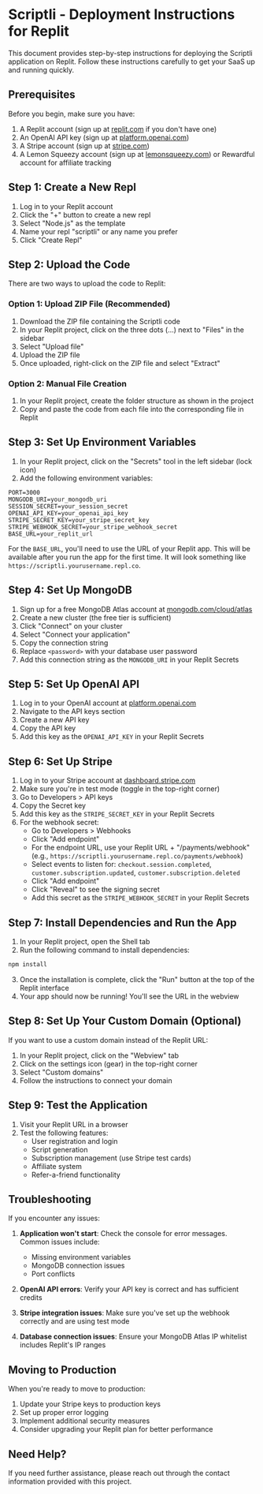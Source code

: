 # Scriptli - Deployment Instructions for Replit

This document provides step-by-step instructions for deploying the Scriptli application on Replit. Follow these instructions carefully to get your SaaS up and running quickly.

## Prerequisites

Before you begin, make sure you have:

1. A Replit account (sign up at [replit.com](https://replit.com) if you don't have one)
2. An OpenAI API key (sign up at [platform.openai.com](https://platform.openai.com))
3. A Stripe account (sign up at [stripe.com](https://stripe.com))
4. A Lemon Squeezy account (sign up at [lemonsqueezy.com](https://lemonsqueezy.com)) or Rewardful account for affiliate tracking

## Step 1: Create a New Repl

1. Log in to your Replit account
2. Click the "+" button to create a new repl
3. Select "Node.js" as the template
4. Name your repl "scriptli" or any name you prefer
5. Click "Create Repl"

## Step 2: Upload the Code

There are two ways to upload the code to Replit:

### Option 1: Upload ZIP File (Recommended)

1. Download the ZIP file containing the Scriptli code
2. In your Replit project, click on the three dots (...) next to "Files" in the sidebar
3. Select "Upload file"
4. Upload the ZIP file
5. Once uploaded, right-click on the ZIP file and select "Extract"

### Option 2: Manual File Creation

1. In your Replit project, create the folder structure as shown in the project
2. Copy and paste the code from each file into the corresponding file in Replit

## Step 3: Set Up Environment Variables

1. In your Replit project, click on the "Secrets" tool in the left sidebar (lock icon)
2. Add the following environment variables:

```
PORT=3000
MONGODB_URI=your_mongodb_uri
SESSION_SECRET=your_session_secret
OPENAI_API_KEY=your_openai_api_key
STRIPE_SECRET_KEY=your_stripe_secret_key
STRIPE_WEBHOOK_SECRET=your_stripe_webhook_secret
BASE_URL=your_replit_url
```

For the `BASE_URL`, you'll need to use the URL of your Replit app. This will be available after you run the app for the first time. It will look something like `https://scriptli.yourusername.repl.co`.

## Step 4: Set Up MongoDB

1. Sign up for a free MongoDB Atlas account at [mongodb.com/cloud/atlas](https://mongodb.com/cloud/atlas)
2. Create a new cluster (the free tier is sufficient)
3. Click "Connect" on your cluster
4. Select "Connect your application"
5. Copy the connection string
6. Replace `<password>` with your database user password
7. Add this connection string as the `MONGODB_URI` in your Replit Secrets

## Step 5: Set Up OpenAI API

1. Log in to your OpenAI account at [platform.openai.com](https://platform.openai.com)
2. Navigate to the API keys section
3. Create a new API key
4. Copy the API key
5. Add this key as the `OPENAI_API_KEY` in your Replit Secrets

## Step 6: Set Up Stripe

1. Log in to your Stripe account at [dashboard.stripe.com](https://dashboard.stripe.com)
2. Make sure you're in test mode (toggle in the top-right corner)
3. Go to Developers > API keys
4. Copy the Secret key
5. Add this key as the `STRIPE_SECRET_KEY` in your Replit Secrets
6. For the webhook secret:
   - Go to Developers > Webhooks
   - Click "Add endpoint"
   - For the endpoint URL, use your Replit URL + "/payments/webhook" (e.g., `https://scriptli.yourusername.repl.co/payments/webhook`)
   - Select events to listen for: `checkout.session.completed`, `customer.subscription.updated`, `customer.subscription.deleted`
   - Click "Add endpoint"
   - Click "Reveal" to see the signing secret
   - Add this secret as the `STRIPE_WEBHOOK_SECRET` in your Replit Secrets

## Step 7: Install Dependencies and Run the App

1. In your Replit project, open the Shell tab
2. Run the following command to install dependencies:

```bash
npm install
```

3. Once the installation is complete, click the "Run" button at the top of the Replit interface
4. Your app should now be running! You'll see the URL in the webview

## Step 8: Set Up Your Custom Domain (Optional)

If you want to use a custom domain instead of the Replit URL:

1. In your Replit project, click on the "Webview" tab
2. Click on the settings icon (gear) in the top-right corner
3. Select "Custom domains"
4. Follow the instructions to connect your domain

## Step 9: Test the Application

1. Visit your Replit URL in a browser
2. Test the following features:
   - User registration and login
   - Script generation
   - Subscription management (use Stripe test cards)
   - Affiliate system
   - Refer-a-friend functionality

## Troubleshooting

If you encounter any issues:

1. **Application won't start**: Check the console for error messages. Common issues include:
   - Missing environment variables
   - MongoDB connection issues
   - Port conflicts

2. **OpenAI API errors**: Verify your API key is correct and has sufficient credits

3. **Stripe integration issues**: Make sure you've set up the webhook correctly and are using test mode

4. **Database connection issues**: Ensure your MongoDB Atlas IP whitelist includes Replit's IP ranges

## Moving to Production

When you're ready to move to production:

1. Update your Stripe keys to production keys
2. Set up proper error logging
3. Implement additional security measures
4. Consider upgrading your Replit plan for better performance

## Need Help?

If you need further assistance, please reach out through the contact information provided with this project.
